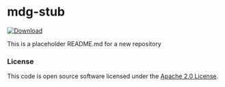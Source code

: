
# mdg-stub

 [ ![Download](https://api.bintray.com/packages/hmrc/releases/mdg-stub/images/download.svg) ](https://bintray.com/hmrc/releases/mdg-stub/_latestVersion)

This is a placeholder README.md for a new repository

### License

This code is open source software licensed under the [Apache 2.0 License]("http://www.apache.org/licenses/LICENSE-2.0.html").

